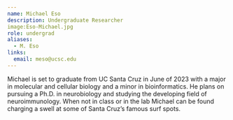 ```yaml
---
name: Michael Eso
description: Undergraduate Researcher
image:Eso-Michael.jpg
role: undergrad
aliases:
  - M. Eso
links:
  email: meso@ucsc.edu
---
```


Michael is set to graduate from UC Santa Cruz in June of 2023 with a major in molecular and cellular biology and a minor in bioinformatics. He plans on pursuing a Ph.D. in neurobiology and studying the developing field of neuroimmunology.
When not in class or in the lab Michael can be found charging a swell at some of Santa Cruz’s famous surf spots.
